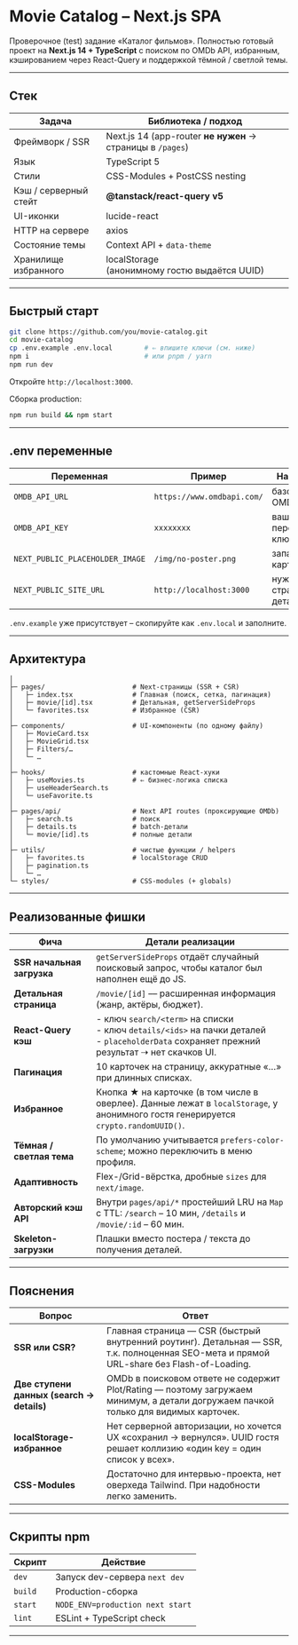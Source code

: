 # Movie Catalog – Next.js SPA

Проверочное (test) задание «Каталог фильмов».
Полностью готовый проект на **Next.js 14 + TypeScript** с поиском по OMDb API, избранным, кэшированием через React-Query и поддержкой тёмной / светлой темы.

---

## Стек

| Задача                | Библиотека / подход                                        |
| --------------------- | ---------------------------------------------------------- |
| Фреймворк / SSR       | Next.js 14 (app-router **не нужен** → страницы в `/pages`) |
| Язык                  | TypeScript 5                                               |
| Стили                 | CSS-Modules + PostCSS nesting                              |
| Кэш / серверный стейт | **@tanstack/react-query v5**                               |
| UI-иконки             | lucide-react                                               |
| HTTP на сервере       | axios                                                      |
| Состояние темы        | Context API + `data-theme`                                 |
| Хранилище избранного  | localStorage<br/>(анонимному гостю выдаётся UUID)          |

---

## Быстрый старт

```bash
git clone https://github.com/you/movie-catalog.git
cd movie-catalog
cp .env.example .env.local        # ⇐ впишите ключи (см. ниже)
npm i                             # или pnpm / yarn
npm run dev
```

Откройте `http://localhost:3000`.

Сборка production:

```bash
npm run build && npm start
```

---

## .env переменные

| Переменная                      | Пример                     | Назначение                 |
| ------------------------------- | -------------------------- | -------------------------- |
| `OMDB_API_URL`                  | `https://www.omdbapi.com/` | базовый URL OMDb           |
| `OMDB_API_KEY`                  | `xxxxxxxx`                 | ваш персональный ключ      |
| `NEXT_PUBLIC_PLACEHOLDER_IMAGE` | `/img/no-poster.png`       | запасная картинка          |
| `NEXT_PUBLIC_SITE_URL`          | `http://localhost:3000`    | нужен SSR-странице деталей |

`.env.example` уже присутствует – скопируйте как `.env.local` и заполните.

---

## Архитектура

```
│
├─ pages/                      # Next-страницы (SSR + CSR)
│   ├─ index.tsx               # Главная (поиск, сетка, пагинация)
│   ├─ movie/[id].tsx          # Детальная, getServerSideProps
│   └─ favorites.tsx           # Избранное (CSR)
│
├─ components/                 # UI-компоненты (по одному файлу)
│   ├─ MovieCard.tsx
│   ├─ MovieGrid.tsx
│   ├─ Filters/…
│   └─ …
│
├─ hooks/                      # кастомные React-хуки
│   ├─ useMovies.ts            # ⇐ бизнес-логика списка
│   ├─ useHeaderSearch.ts
│   └─ useFavorite.ts
│
├─ pages/api/                  # Next API routes (проксирующие OMDb)
│   ├─ search.ts               # поиск
│   ├─ details.ts              # batch-детали
│   └─ movie/[id].ts           # полные детали
│
├─ utils/                      # чистые функции / helpers
│   ├─ favorites.ts            # localStorage CRUD
│   ├─ pagination.ts
│   └─ …
└─ styles/                     # CSS-modules (+ globals)
```

---

## Реализованные фишки

| Фича                       | Детали реализации                                                                                                                                    |
| -------------------------- | ---------------------------------------------------------------------------------------------------------------------------------------------------- |
| **SSR начальная загрузка** | `getServerSideProps` отдаёт случайный поисковый запрос, чтобы каталог был наполнен ещё до JS.                                                        |
| **Детальная страница**     | `/movie/[id]` –– расширенная информация (жанр, актёры, бюджет).                                                                                      |
| **React-Query кэш**        | - ключ `search/<term>` на списки <br/>- ключ `details/<ids>` на пачки деталей <br/>- `placeholderData` сохраняет прежний результат ⇢ нет скачков UI. |
| **Пагинация**              | 10 карточек на страницу, аккуратные «…» при длинных списках.                                                                                         |
| **Избранное**              | Кнопка ★ на карточке (в том числе в оверлее). Данные лежат в `localStorage`, у анонимного гостя генерируется `crypto.randomUUID()`.                  |
| **Тёмная / светлая тема**  | По умолчанию учитывается `prefers-color-scheme`; можно переключить в меню профиля.                                                                   |
| **Адаптивность**           | Flex-/Grid-вёрстка, дробные `sizes` для `next/image`.                                                                                                |
| **Авторский кэш API**      | Внутри `pages/api/*` простейший LRU на `Map` с TTL: `/search` – 10 мин, `/details` и `/movie/:id` – 60 мин.                                          |
| **Skeleton-загрузки**      | Плашки вместо постера / текста до получения деталей.                                                                                                 |

---

## Пояснения

| Вопрос                                    | Ответ                                                                                                                                                               |
| ----------------------------------------- | ------------------------------------------------------------------------------------------------------------------------------------------------------------------- |
| **SSR или CSR?**                          | Главная страница — CSR (быстрый внутренний роутинг). Детальная — SSR, т.к. полноценная SEO-мета и прямой URL-share без Flash-of-Loading.                            |
| **Две ступени данных (search → details)** | OMDb в поисковом ответе не содержит Plot/Rating — поэтому загружаем минимум, а детали догружаем пачкой только для видимых карточек.                                 |
| **localStorage-избранное**                | Нет серверной авторизации, но хочется UX «сохранил → вернулся». UUID гостя решает коллизию «один key = один список у всех».                                         |
| **CSS-Modules**                           | Достаточно для интервью-проекта, нет оверхеда Tailwind. При надобности легко заменить.                                                                              |

---

## Скрипты npm

| Скрипт   | Действие                         |
| -------- | -------------------------------- |
| `dev`    | Запуск dev-сервера `next dev`    |
| `build`  | Production-сборка                |
| `start`  | `NODE_ENV=production next start` |
| `lint`   | ESLint + TypeScript check        |

---
